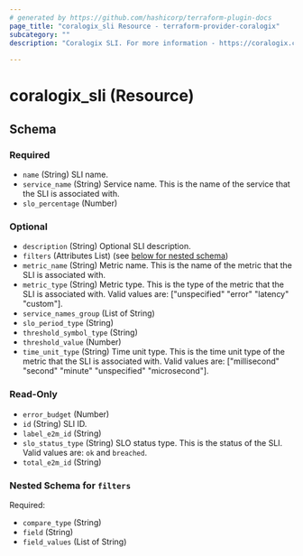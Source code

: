 ```yaml
---
# generated by https://github.com/hashicorp/terraform-plugin-docs
page_title: "coralogix_sli Resource - terraform-provider-coralogix"
subcategory: ""
description: "Coralogix SLI. For more information - https://coralogix.com/docs/service-catalog/#sli-tab ."
  
---
```


# coralogix_sli (Resource)





<!-- schema generated by tfplugindocs -->
## Schema

### Required

- `name` (String) SLI name.
- `service_name` (String) Service name. This is the name of the service that the SLI is associated with.
- `slo_percentage` (Number)

### Optional

- `description` (String) Optional SLI description.
- `filters` (Attributes List) (see [below for nested schema](#nestedatt--filters))
- `metric_name` (String) Metric name. This is the name of the metric that the SLI is associated with.
- `metric_type` (String) Metric type. This is the type of the metric that the SLI is associated with. Valid values are: ["unspecified" "error" "latency" "custom"].
- `service_names_group` (List of String)
- `slo_period_type` (String)
- `threshold_symbol_type` (String)
- `threshold_value` (Number)
- `time_unit_type` (String) Time unit type. This is the time unit type of the metric that the SLI is associated with. Valid values are: ["millisecond" "second" "minute" "unspecified" "microsecond"].

### Read-Only

- `error_budget` (Number)
- `id` (String) SLI ID.
- `label_e2m_id` (String)
- `slo_status_type` (String) SLO status type. This is the status of the SLI. Valid values are: `ok` and `breached`.
- `total_e2m_id` (String)

<a id="nestedatt--filters"></a>
### Nested Schema for `filters`

Required:

- `compare_type` (String)
- `field` (String)
- `field_values` (List of String)


